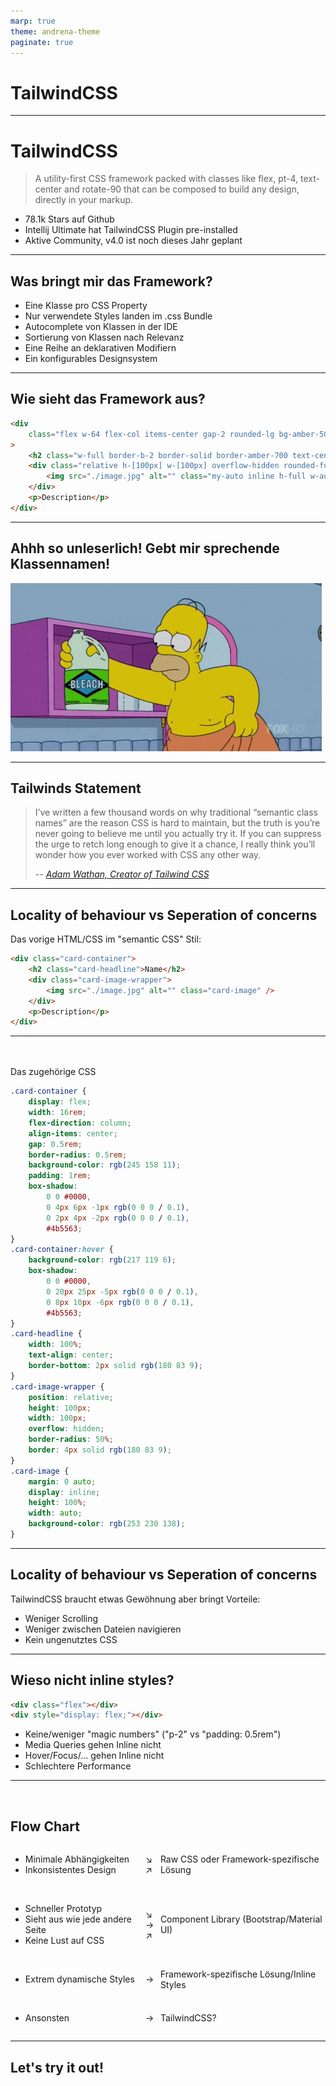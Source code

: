 ```yaml
---
marp: true
theme: andrena-theme
paginate: true
---
```


<!-- _backgroundImage: url('./theme/background.png') -->
<!-- _backgroundPosition: auto -->

# TailwindCSS

---

# TailwindCSS

> A utility-first CSS framework packed with classes like flex, pt-4, text-center and rotate-90 that can be composed to build any design, directly in your markup.

- 78.1k Stars auf Github
- Intellij Ultimate hat TailwindCSS Plugin pre-installed
- Aktive Community, v4.0 ist noch dieses Jahr geplant

---

## Was bringt mir das Framework?

- Eine Klasse pro CSS Property
- Nur verwendete Styles landen im .css Bundle
- Autocomplete von Klassen in der IDE
- Sortierung von Klassen nach Relevanz
- Eine Reihe an deklarativen Modifiern
- Ein konfigurables Designsystem

---

## Wie sieht das Framework aus?

```html
<div
	class="flex w-64 flex-col items-center gap-2 rounded-lg bg-amber-500 p-4 shadow-md shadow-gray-600 hover:bg-amber-600 hover:shadow-xl hover:shadow-gray-600"
>
	<h2 class="w-full border-b-2 border-solid border-amber-700 text-center">Name</h2>
	<div class="relative h-[100px] w-[100px] overflow-hidden rounded-full border-4 border-amber-700">
		<img src="./image.jpg" alt="" class="my-auto inline h-full w-auto bg-amber-200" />
	</div>
	<p>Description</p>
</div>
```

---

## Ahhh so unleserlich! Gebt mir sprechende Klassennamen!

![hippo](./eye-bleach.gif)

---

## Tailwinds Statement

> I’ve written a few thousand words on why traditional “semantic class names” are the reason CSS is hard to maintain, but the truth is you’re never going to believe me until you actually try it. If you can suppress the urge to retch long enough to give it a chance, I really think you’ll wonder how you ever worked with CSS any other way.
>
> -- <cite>[Adam Wathan, Creator of Tailwind CSS][1]</cite>

[1]: https://tailwindcss.com/

---

## Locality of behaviour vs Seperation of concerns

Das vorige HTML/CSS im "semantic CSS" Stil:

```html
<div class="card-container">
	<h2 class="card-headline">Name</h2>
	<div class="card-image-wrapper">
		<img src="./image.jpg" alt="" class="card-image" />
	</div>
	<p>Description</p>
</div>
```

---

<br>
<br>
Das zugehörige CSS

```css
.card-container {
	display: flex;
	width: 16rem;
	flex-direction: column;
	align-items: center;
	gap: 0.5rem;
	border-radius: 0.5rem;
	background-color: rgb(245 158 11);
	padding: 1rem;
	box-shadow:
		0 0 #0000,
		0 4px 6px -1px rgb(0 0 0 / 0.1),
		0 2px 4px -2px rgb(0 0 0 / 0.1),
		#4b5563;
}
.card-container:hover {
	background-color: rgb(217 119 6);
	box-shadow:
		0 0 #0000,
		0 20px 25px -5px rgb(0 0 0 / 0.1),
		0 8px 10px -6px rgb(0 0 0 / 0.1),
		#4b5563;
}
.card-headline {
	width: 100%;
	text-align: center;
	border-bottom: 2px solid rgb(180 83 9);
}
.card-image-wrapper {
	position: relative;
	height: 100px;
	width: 100px;
	overflow: hidden;
	border-radius: 50%;
	border: 4px solid rgb(180 83 9);
}
.card-image {
	margin: 0 auto;
	display: inline;
	height: 100%;
	width: auto;
	background-color: rgb(253 230 138);
}
```

---

## Locality of behaviour vs Seperation of concerns

TailwindCSS braucht etwas Gewöhnung aber bringt Vorteile:

- Weniger Scrolling
- Weniger zwischen Dateien navigieren
- Kein ungenutztes CSS

---

## Wieso nicht inline styles?

```html
<div class="flex"></div>
<div style="display: flex;"></div>
```

- Keine/weniger "magic numbers" ("p-2" vs "padding: 0.5rem")
- Media Queries gehen Inline nicht
- Hover/Focus/... gehen Inline nicht
- Schlechtere Performance

---

<br>
<h2>Flow Chart</h2>

<div style="display: flex; align-items: center; width: 100%">
    <ul style="width: 40%">
        <li>Minimale Abhängigkeiten</li>
        <li>Inkonsistentes Design</li>
    </ul>
    <div style="width: 5%">
        <div>↘</div>
        <div>↗</div>
    </div>
    <span style="width: 55%">Raw CSS oder Framework-spezifische Lösung</span>
</div> 
<br>   
<div style="display: flex; align-items: center; width: 100%">
    <ul style="width: 40%">
        <li>Schneller Prototyp</li>
        <li>Sieht aus wie jede andere Seite</li>
        <li>Keine Lust auf CSS</li>
    </ul>
    <div style="width: 5%">
        <div>↘</div>
        <div>→</div>
        <div>↗</div>
    </div>
    <span style="width: 55%">Component Library (Bootstrap/Material UI)</span>
</div> 
<br> 
<div style="display: flex; align-items: center; width: 100%">
    <ul style="width: 40%">
        <li>Extrem dynamische Styles</li>
    </ul>
    <span style="width: 5%">→</span>
    <span style="width: 55%">Framework-spezifische Lösung/Inline Styles</span>
</div>
<br>
<div style="display: flex; align-items: center; width: 100%">
    <ul style="width: 40%">
        <li>Ansonsten</li>
    </ul>
    <span style="width: 5%">→</span>
    <span style="width: 55%">TailwindCSS?</span>
</div>

---

## Let's try it out!

